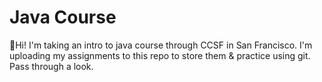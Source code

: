 # Java Course

👋Hi! I'm taking an intro to java course through CCSF in San Francisco. 
I'm uploading my assignments to this repo 
to store them & practice using git. Pass through a look.
